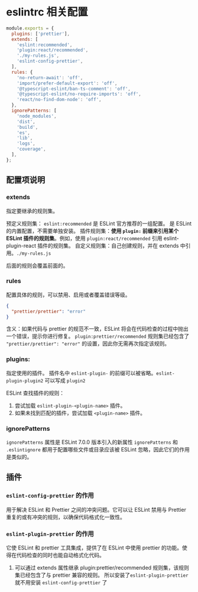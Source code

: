 # eslintrc 相关配置

```javascript
module.exports = {
  plugins: ['prettier'],
  extends: [
    'eslint:recommended',
    'plugin:react/recommended',
    './my-rules.js',
    'eslint-config-prettier',
  ],
  rules: {
    'no-return-await': 'off',
    'import/prefer-default-export': 'off',
    '@typescript-eslint/ban-ts-comment': 'off',
    '@typescript-eslint/no-require-imports': 'off',
    'react/no-find-dom-node': 'off',
  },
  ignorePatterns: [
    'node_modules',
    'dist',
    'build',
    'es',
    'lib',
    'logs',
    'coverage',
  ],
};
```

## 配置项说明

### extends

指定要继承的规则集。

预定义规则集： `eslint:recommended` 是 ESLint 官方推荐的一组配置。 是 ESLint 的内置配置，不需要单独安装。
插件规则集：**使用 `plugin:` 前缀来引用某个 ESLint 插件的规则集**。例如，使用 `plugin:react/recommended` 引用 eslint-plugin-react 插件的规则集。
自定义规则集：自己创建规则，并在 extends 中引用。`./my-rules.js`

后面的规则会覆盖前面的。

### rules

配置具体的规则，可以禁用、启用或者覆盖错误等级。

```json
{
  "prettier/prettier": "error"
}
```

含义：如果代码与 prettier 的规范不一致，ESLint 将会在代码检查的过程中抛出一个错误，提示你进行修复。
`plugin:prettier/recommended` 规则集已经包含了 `"prettier/prettier": "error"` 的设置，因此你无需再次指定该规则。

### plugins:

指定使用的插件。
插件名中 `eslint-plugin-` 的前缀可以被省略。`eslint-plugin-plugin2` 可以写成 `plugin2`

ESLint 查找插件的规则：

1. 尝试加载 `eslint-plugin-<plugin-name>` 插件。
2. 如果未找到匹配的插件，尝试加载 `<plugin-name>` 插件。

### ignorePatterns

`ignorePatterns` 属性是 ESLint 7.0.0 版本引入的新属性
`ignorePatterns` 和 `.eslintignore` 都用于配置哪些文件或目录应该被 ESLint 忽略，因此它们的作用是类似的。

## 插件

### `eslint-config-prettier` 的作用

用于解决 ESLint 和 Prettier 之间的冲突问题。它可以让 ESLint 禁用与 Prettier 重复的或有冲突的规则，以确保代码格式化一致性。

### `eslint-plugin-prettier` 的作用

它使 ESLint 和 prettier 工具集成，提供了在 ESLint 中使用 prettier 的功能。使得在代码检查的同时也能自动格式化代码。

1. 可以通过 extends 属性继承 plugin:prettier/recommended 规则集，该规则集已经包含了与 prettier 兼容的规则。 所以安装了`eslint-plugin-prettier` 就不用安装 `eslint-config-prettier` 了
